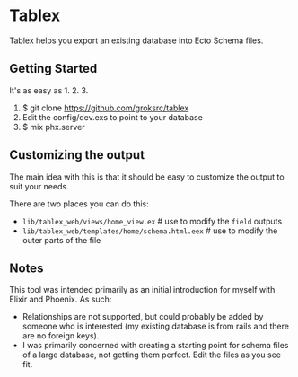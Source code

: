 # Tablex

Tablex helps you export an existing database into Ecto Schema files.

## Getting Started
It's as easy as 1. 2. 3.

1. $ git clone https://github.com/groksrc/tablex
2. Edit the config/dev.exs to point to your database
3. $ mix phx.server

## Customizing the output
The main idea with this is that it should be easy to customize the output to suit your needs.

There are two places you can do this:

* `lib/tablex_web/views/home_view.ex` # use to modify the `field` outputs
* `lib/tablex_web/templates/home/schema.html.eex` # use to modify the outer parts of the file

## Notes

This tool was intended primarily as an initial introduction for myself with Elixir and Phoenix. As such:

* Relationships are not supported, but could probably be added by someone who is interested (my existing database is from rails and there are no foreign keys).
* I was primarily concerned with creating a starting point for schema files of a large database, not getting them perfect. Edit the files as you see fit.
